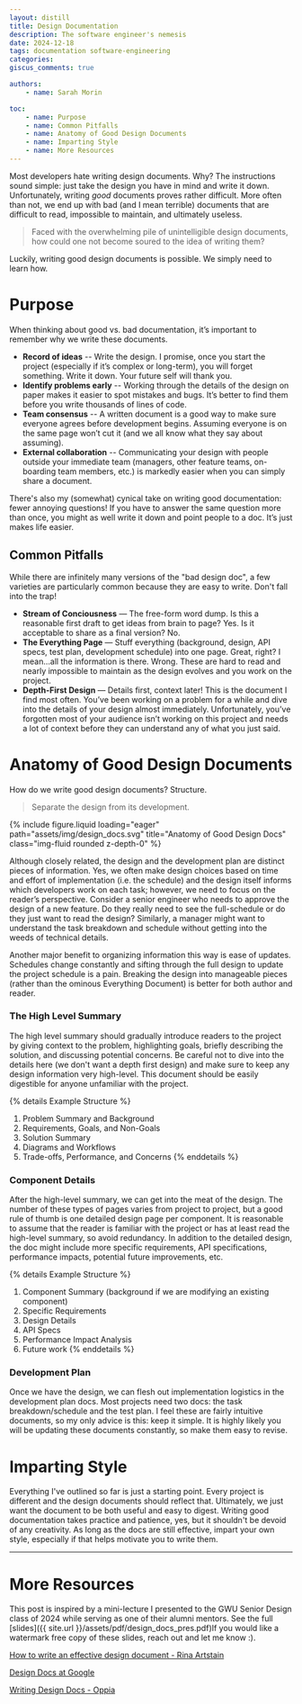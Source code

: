```yaml
---
layout: distill
title: Design Documentation
description: The software engineer's nemesis
date: 2024-12-18
tags: documentation software-engineering
categories:
giscus_comments: true

authors:
    - name: Sarah Morin

toc:
    - name: Purpose
    - name: Common Pitfalls
    - name: Anatomy of Good Design Documents
    - name: Imparting Style
    - name: More Resources
---
```


Most developers hate writing design documents. Why? The instructions sound simple: just take the
design you have in mind and write it down. Unfortunately, writing *good* documents proves rather
difficult. More often than not, we end up with bad (and I mean terrible) documents that are
difficult to read, impossible to maintain, and ultimately useless.

> Faced with the overwhelming pile of unintelligible design documents, how could one not become
soured to the idea of writing them? 

Luckily, writing good design documents is possible. We simply need to learn how.

# Purpose

When thinking about good vs. bad documentation, it’s important to remember why we write these
documents. 

* **Record of ideas** -- Write the design. I promise, once you start the project (especially
    if it’s complex or long-term), you will forget something. Write it down. Your future self
    will thank you.
* **Identify problems early** -- Working through the details of the design on paper makes it
    easier to spot mistakes and bugs. It’s better to find them before you write thousands of
    lines of code.
* **Team consensus** -- A written document is a good way to make sure everyone agrees before
    development begins. Assuming everyone is on the same page won’t cut it (and we all know what
    they say about assuming).
* **External collaboration** -- Communicating your design with people outside your immediate team
    (managers, other feature teams, on-boarding team members, etc.) is markedly easier when you
    can simply share a document.

There's also my (somewhat) cynical take on writing good documentation: fewer annoying questions!
If you have to answer the same question more than once, you might as well write it down and point
people to a doc. It’s just makes life easier.

## Common Pitfalls

While there are infinitely many versions of the "bad design doc", a few varieties are particularly
common because they are easy to write. Don't fall into the trap!

* **Stream of Conciousness** — The free-form word dump. Is this a reasonable first draft to get
    ideas from brain to page? Yes. Is it acceptable to share as a final version? No. 
* **The Everything Page** — Stuff everything (background, design, API specs, test plan,
    development schedule) into one page. Great, right? I mean…all the information is there. Wrong.
    These are hard to read and nearly impossible to maintain as the design evolves and you work
    on the project.
* **Depth-First Design** — Details first, context later! This is the document I find most often.
    You’ve been working on a problem for a while and dive into the details of your design almost
    immediately. Unfortunately, you’ve forgotten most of your audience isn’t working on this
    project and needs a lot of context before they can understand any of what you just said.

# Anatomy of Good Design Documents

How do we write good design documents? Structure.

> Separate the design from its development.

<div class="row">
    <div class="col-sm mt-3 mt-md-0">
        {% include figure.liquid loading="eager" path="assets/img/design_docs.svg" title="Anatomy of Good Design Docs" class="img-fluid rounded z-depth-0" %}
    </div>
</div>

 
Although closely related, the design and the development plan are distinct pieces of information. 
Yes, we often make design choices based on time and effort of implementation (i.e. the schedule)
and the design itself informs which developers work on each task; however, we need to focus on the
reader’s perspective. Consider a senior engineer who needs to approve the design of a new feature.
Do they really need to see the full-schedule or do they just want to read the design? Similarly, a
manager might want to understand the task breakdown and schedule without getting into the weeds of
technical details.

Another major benefit to organizing information this way is ease of updates. Schedules change
constantly and sifting through the full design to update the project schedule is a pain. Breaking
the design into manageable pieces (rather than the ominous Everything Document) is better for both
author and reader.

### The High Level Summary

The high level summary should gradually introduce readers to the project by giving context to the
problem, highlighting goals, briefly describing the solution, and discussing potential concerns. Be
careful not to dive into the details here (we don't want a depth first design) and make sure to keep
any design information very high-level. This document should be easily digestible for anyone
unfamiliar with the project.


{% details Example Structure %}
1. Problem Summary and Background
1. Requirements, Goals, and Non-Goals
1. Solution Summary
1. Diagrams and Workflows
1. Trade-offs, Performance, and Concerns
{% enddetails %}


### Component Details

After the high-level summary, we can get into the meat of the design. The number of these types of
pages varies from project to project, but a good rule of thumb is one detailed design page per
component. It is reasonable to assume that the reader is familiar with the project or has at least
read the high-level summary, so avoid redundancy. In addition to the detailed design, the doc
might include more specific requirements, API specifications, performance impacts, potential future
improvements, etc. 


{% details Example Structure %}
1. Component Summary (background if we are modifying an existing component)
1. Specific Requirements
1. Design Details
1. API Specs
1. Performance Impact Analysis
1. Future work
{% enddetails %}

### Development Plan

Once we have the design, we can flesh out implementation logistics in the development plan docs.
Most projects need two docs: the task breakdown/schedule and the test plan. I feel these are fairly
intuitive documents, so my only advice is this: keep it simple. It is highly likely you will be
updating these documents constantly, so make them easy to revise.


# Imparting Style

Everything I've outlined so far is just a starting point. Every project is different and the design
documents should reflect that. Ultimately, we just want the document to be both useful and easy to
digest. Writing good documentation takes practice and patience, yes, but it shouldn't be devoid of
any creativity. As long as the docs are still effective, impart your own style, especially if that
helps motivate you to write them.

---

# More Resources

This post is inspired by a mini-lecture I presented to the GWU Senior Design class of 2024 while
serving as one of their alumni mentors.
See the full [slides]({{ site.url }}/assets/pdf/design_docs_pres.pdf)<d-footnote>If you would like a watermark free copy of these slides, reach out and let me know :)</d-footnote>.

[How to write an effective design document - Rina Artstain](https://rinaarts.com/how-to-write-an-effective-design-document/)

[Design Docs at Google](https://www.industrialempathy.com/posts/design-docs-at-google/)

[Writing Design Docs - Oppia](https://github.com/oppia/oppia/wiki/Writing-design-docs)
